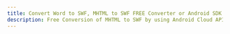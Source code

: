 ---title: Convert Word to SWF, MHTML to SWF FREE Converter or Android SDKdescription: Free Conversion of MHTML to SWF by using Android Cloud APIs & SDKs. Also Create, Edit & Render Microsoft Word & OpenOffice documents in the Cloud.---
